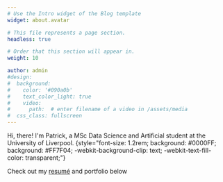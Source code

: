 ```yaml
---
# Use the Intro widget of the Blog template
widget: about.avatar

# This file represents a page section.
headless: true

# Order that this section will appear in.
weight: 10

author: admin
#design:
#  background:
#    color: '#090a0b'
#    text_color_light: true
#    video:
#      path:  # enter filename of a video in /assets/media
#  css_class: fullscreen
---
```


Hi, there! I'm Patrick, a MSc Data Science and Artificial student at the University of Liverpool.
{style="font-size: 1.2rem; background: #0000FF; background: #FF7F04; -webkit-background-clip: text; -webkit-text-fill-color: transparent;"}

Check out my [resumé](/about/) and portfolio below
